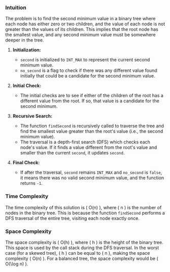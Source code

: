 ### Intuition

The problem is to find the second minimum value in a binary tree where each node has either zero or two children, and the value of each node is not greater than the values of its children. This implies that the root node has the smallest value, and any second minimum value must be somewhere deeper in the tree.

1. **Initialization:**
   - `second` is initialized to `INT_MAX` to represent the current second minimum value.
   - `no_second` is a flag to check if there was any different value found initially that could be a candidate for the second minimum value.

2. **Initial Check:**
   - The initial checks are to see if either of the children of the root has a different value from the root. If so, that value is a candidate for the second minimum.

3. **Recursive Search:**
   - The function `findSecond` is recursively called to traverse the tree and find the smallest value greater than the root's value (i.e., the second minimum value).
   - The traversal is a depth-first search (DFS) which checks each node's value. If it finds a value different from the root's value and smaller than the current `second`, it updates `second`.

4. **Final Check:**
   - If after the traversal, `second` remains `INT_MAX` and `no_second` is `false`, it means there was no valid second minimum value, and the function returns `-1`.

### Time Complexity

The time complexity of this solution is \( O(n) \), where \( n \) is the number of nodes in the binary tree. This is because the function `findSecond` performs a DFS traversal of the entire tree, visiting each node exactly once.

### Space Complexity

The space complexity is \( O(h) \), where \( h \) is the height of the binary tree. This space is used by the call stack during the DFS traversal. In the worst case (for a skewed tree), \( h \) can be equal to \( n \), making the space complexity \( O(n) \). For a balanced tree, the space complexity would be \( O(\log n) \).